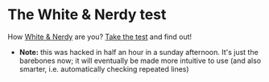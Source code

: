 The White & Nerdy test
================

How [White & Nerdy](https://en.wikipedia.org/wiki/White_%26_Nerdy) are you?
[Take the test](http://waldyrious.github.io/white-nerdy-test/) and find out!

- **Note:** this was hacked in half an hour in a sunday afternoon.
  It's just the barebones now; it will eventually be made more intuitive to use
  (and also smarter, i.e. automatically checking repeated lines)
